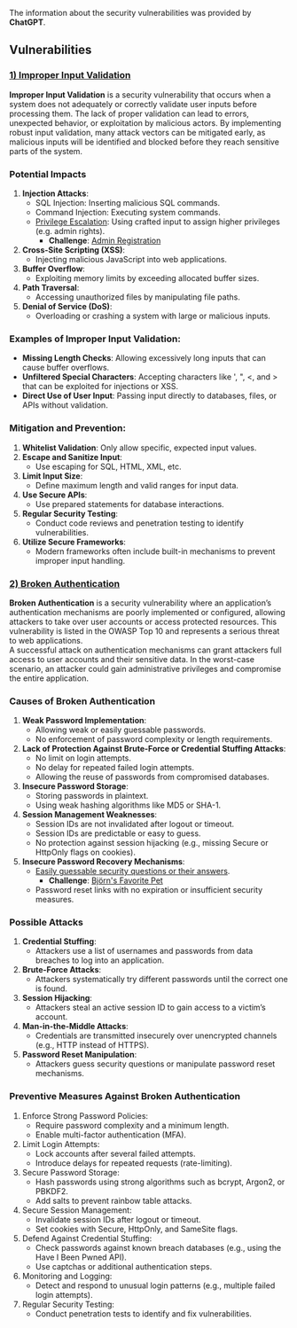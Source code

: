 The information about the security vulnerabilities was provided by **ChatGPT**.

## Vulnerabilities
### <ins>1) Improper Input Validation</ins>
**Improper Input Validation** is a security vulnerability that occurs when a system does not adequately or correctly validate user inputs before processing them. The lack of proper validation can lead to errors, unexpected behavior, or exploitation by malicious actors. By implementing robust input validation, many attack vectors can be mitigated early, as malicious inputs will be identified and blocked before they reach sensitive parts of the system.

### Potential Impacts
1) **Injection Attacks**:
    - SQL Injection: Inserting malicious SQL commands.
    - Command Injection: Executing system commands.
    - <ins>Privilege Escalation</ins>: Using crafted input to assign higher privileges (e.g. admin rights).
        - **Challenge**: <a href="https://github.com/SarahZimmermann-Schmutzler/juice_shop_challenges/blob/main/admin_registration">Admin Registration</a>
2) **Cross-Site Scripting (XSS)**:
    - Injecting malicious JavaScript into web applications.
3) **Buffer Overflow**:
    - Exploiting memory limits by exceeding allocated buffer sizes.
4) **Path Traversal**:
    - Accessing unauthorized files by manipulating file paths.
5) **Denial of Service (DoS)**:
    - Overloading or crashing a system with large or malicious inputs.

### Examples of Improper Input Validation:
- **Missing Length Checks**: Allowing excessively long inputs that can cause buffer overflows.
- **Unfiltered Special Characters**: Accepting characters like ', ", <, and > that can be exploited for injections or XSS.
- **Direct Use of User Input**: Passing input directly to databases, files, or APIs without validation.

### Mitigation and Prevention:
1) **Whitelist Validation**: Only allow specific, expected input values.
2) **Escape and Sanitize Input**:
    - Use escaping for SQL, HTML, XML, etc.
3) **Limit Input Size**:
    - Define maximum length and valid ranges for input data.
4) **Use Secure APIs**:
    - Use prepared statements for database interactions.
5) **Regular Security Testing**:
    - Conduct code reviews and penetration testing to identify vulnerabilities.
6) **Utilize Secure Frameworks**:
    - Modern frameworks often include built-in mechanisms to prevent improper input handling.

### <ins>2) Broken Authentication</ins>
**Broken Authentication** is a security vulnerability where an application’s authentication mechanisms are poorly implemented or configured, allowing attackers to take over user accounts or access protected resources. This vulnerability is listed in the OWASP Top 10 and represents a serious threat to web applications.  
A successful attack on authentication mechanisms can grant attackers full access to user accounts and their sensitive data. In the worst-case scenario, an attacker could gain administrative privileges and compromise the entire application.

### Causes of Broken Authentication
1) **Weak Password Implementation**:
    - Allowing weak or easily guessable passwords.
    - No enforcement of password complexity or length requirements.
2) **Lack of Protection Against Brute-Force or Credential Stuffing Attacks**:
    - No limit on login attempts.
    - No delay for repeated failed login attempts.
    - Allowing the reuse of passwords from compromised databases.
3) **Insecure Password Storage**:
    - Storing passwords in plaintext.
    - Using weak hashing algorithms like MD5 or SHA-1.
4) **Session Management Weaknesses**:
    - Session IDs are not invalidated after logout or timeout.
    - Session IDs are predictable or easy to guess.
    - No protection against session hijacking (e.g., missing Secure or HttpOnly flags on cookies).
5) **Insecure Password Recovery Mechanisms**:
    - <ins>Easily guessable security questions or their answers</ins>.
        - **Challenge**: <a href="https://github.com/SarahZimmermann-Schmutzler/juice_shop_challenges/blob/main/bjoern's_favorite_pet">Björn's Favorite Pet</a>
    - Password reset links with no expiration or insufficient security measures.

### Possible Attacks
1) **Credential Stuffing**:
    - Attackers use a list of usernames and passwords from data breaches to log into an application.
2) **Brute-Force Attacks**:
    - Attackers systematically try different passwords until the correct one is found.
3) **Session Hijacking**:
    - Attackers steal an active session ID to gain access to a victim’s account.
4) **Man-in-the-Middle Attacks**:
    - Credentials are transmitted insecurely over unencrypted channels (e.g., HTTP instead of HTTPS).
5) **Password Reset Manipulation**:
    - Attackers guess security questions or manipulate password reset mechanisms.

### Preventive Measures Against Broken Authentication
1) Enforce Strong Password Policies:
    - Require password complexity and a minimum length.
    - Enable multi-factor authentication (MFA).
2) Limit Login Attempts:
    - Lock accounts after several failed attempts.
    - Introduce delays for repeated requests (rate-limiting).
3) Secure Password Storage:
    - Hash passwords using strong algorithms such as bcrypt, Argon2, or PBKDF2.
    - Add salts to prevent rainbow table attacks.
4) Secure Session Management:
    - Invalidate session IDs after logout or timeout.
    - Set cookies with Secure, HttpOnly, and SameSite flags.
5) Defend Against Credential Stuffing:
    - Check passwords against known breach databases (e.g., using the Have I Been Pwned API).
    - Use captchas or additional authentication steps.
6) Monitoring and Logging:
    - Detect and respond to unusual login patterns (e.g., multiple failed login attempts).
7) Regular Security Testing:
    - Conduct penetration tests to identify and fix vulnerabilities.